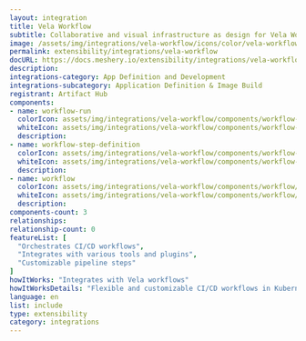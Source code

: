 ```yaml
---
layout: integration
title: Vela Workflow
subtitle: Collaborative and visual infrastructure as design for Vela Workflow
image: /assets/img/integrations/vela-workflow/icons/color/vela-workflow-color.svg
permalink: extensibility/integrations/vela-workflow
docURL: https://docs.meshery.io/extensibility/integrations/vela-workflow
description: 
integrations-category: App Definition and Development
integrations-subcategory: Application Definition & Image Build
registrant: Artifact Hub
components: 
- name: workflow-run
  colorIcon: assets/img/integrations/vela-workflow/components/workflow-run/icons/color/workflow-run-color.svg
  whiteIcon: assets/img/integrations/vela-workflow/components/workflow-run/icons/white/workflow-run-white.svg
  description: 
- name: workflow-step-definition
  colorIcon: assets/img/integrations/vela-workflow/components/workflow-step-definition/icons/color/workflow-step-definition-color.svg
  whiteIcon: assets/img/integrations/vela-workflow/components/workflow-step-definition/icons/white/workflow-step-definition-white.svg
  description: 
- name: workflow
  colorIcon: assets/img/integrations/vela-workflow/components/workflow/icons/color/workflow-color.svg
  whiteIcon: assets/img/integrations/vela-workflow/components/workflow/icons/white/workflow-white.svg
  description: 
components-count: 3
relationships: 
relationship-count: 0
featureList: [
  "Orchestrates CI/CD workflows",
  "Integrates with various tools and plugins",
  "Customizable pipeline steps"
]
howItWorks: "Integrates with Vela workflows"
howItWorksDetails: "Flexible and customizable CI/CD workflows in Kubernetes"
language: en
list: include
type: extensibility
category: integrations
---
```

